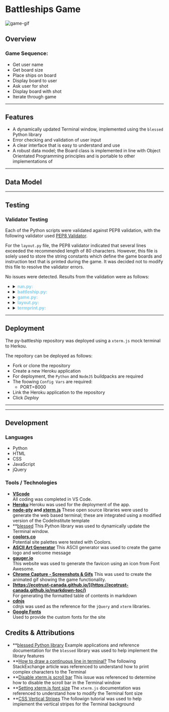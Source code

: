 # Battleships Game
![game-gif](/docs/images/game-demo.gif)

## Overview



### Game Sequence:
- Get user name
- Get board size
- Place ships on board
- Display board to user
- Ask user for shot
- Display board with shot
- Iterate through game

___



## Features

- A dynamically updated Terminal window, implemented using the `blessed` Python library
- Error checking and validation of user input
- A clear interface that is easy to understand and use
- A robust data model; the Board class is implemented in line with Object Orientated Programming principles and is portable to other implementations of 
___

## Data Model

___

## Testing


### Validator Testing 

Each of the Python scripts were validated against PEP8 validation, with the following validator used [PEP8 Validator](http://pep8online.com/). 

For the `layout.py` file, the PEP8 validator indicated that several lines exceeded the recommended length of 80 characters. However, this file is solely used to store the string constants which define the game boards and instruction text that is printed during the game. It was decided not to modify this file to resolve the validator errors. 

No issues were detected. Results from the validation were as follows:

- <details>
  <summary><strong style="color:skyblue">run.py:</strong></summary>
  <img src="./docs/images/pep8-run.png" alt="pep8-run-png"/>
  </details>
- <details>
  <summary><strong style="color:skyblue">battleship.py:</strong></summary>
  <img src="./docs/images/pep8-battleship.png" alt="pep8-battleship-image"/>
  </details>
- <details>
  <summary><strong style="color:skyblue">game.py:</strong></summary>
  <img src="./docs/images/pep8-game.png" alt="pep8-game-image"/>
  </details>
- <details>
  <summary><strong style="color:skyblue">layout.py:</strong></summary>
  <img src="./docs/images/pep8-layout.png" alt="pep8-layout-png"/>
  </details>
- <details>
  <summary><strong style="color:skyblue">termprint.py:</strong></summary>
  <img src="./docs/images/pep8-termprint.png" alt="pep8-termprint-png"/>
  </details>


___

## Deployment

The py-battleship repository was deployed using a `xterm.js` mock terminal to Herkou. 

The repoitory can be deployed as follows:
- Fork or clone the repository
- Create a new Heroku application
- For deployment, the `Python` and `NodeJS` buildpacks are required
- The foowing `Config Vars` are required:
    - PORT=8000
- Link the Heroku application to the repository
- Click *Deploy*

___


___

## Development

### Languages
- Python
- HTML
- CSS
- JavaScript
- jQuery

### Tools / Technologies

- **[VScode](https://code.visualstudio.com/)**  
All coding was completed in VS Code.
- **[Heroku](http://heroku.com/)**
Heroku was used for the deployment of the app.
- **[node-pty](https://github.com/microsoft/node-pty) and [xterm.js](https://github.com/xtermjs/xterm.js)**
These open source libraries were used to generate the web based terminal; these are integrated using a modified version of the CodeInstitute template
- **[blessed](https://github.com/jquast/blessed)
This Python library was used to dynamically update the Terminal window.
- **[coolors.co](https://coolors.co/)**  
Potential site palettes were tested with Coolors.  
- **[ASCII Art Generator](http://patorjk.com/software/taag/#p=display&f=ANSI%20Shadow&t=Battleships)**
This ASCII generator was used to create the game logo and welcome message
- **[gauger.io](https://gauger.io/fonticon/)**  
This website was used to generate the favicon using an icon from Font Awesome.
- **[Chrome Capture - Screenshots & Gifs](https://chrome.google.com/webstore/detail/chrome-capture-screenshot/ggaabchcecdbomdcnbahdfddfikjmphe)**
This was used to create the animated gif showing the game functionality.
- **[https://ecotrust-canada.github.io/](https://ecotrust-canada.github.io/markdown-toc/)**  
For generating the formatted table of contents in markdown
- **[cdnjs](https://cdnjs.com/libraries/jquery)**  
cdnjs was used as the reference for the `jQuery` and `xterm` libraries.
- **[Google Fonts](https://fonts.google.com/)**  
Used to provide the custom fonts for the site



## Credits & Attributions

- **[blessed Python library](https://github.com/jquast/blessed)
Example applications and reference documentation for the `blessed` library was used to help implement the library features 
- **[How to draw a continuous line in terminal?](https://unix.stackexchange.com/questions/559708/how-to-draw-a-continuous-line-in-terminal)
The following StackExchange article was referenced to understand how to print complex characters to the Terminal
- **[Disable xterm.js scroll bar](https://github.com/xtermjs/xterm.js/issues/3074)
This issue was referenced to determine how to disable the scroll bar in the Terminal window
- **[Setting xterm.js font size](https://github.com/xtermjs/xterm.js/blob/4.14.1/typings/xterm.d.ts#L1031)
The `xterm.js` documentation was referenced to understand how to modify the Terminal font size
- **[CSS Vertical Stripes](https://css-tricks.com/stripes-css/)
The followign tutorial was used to help implement the vertical stripes for the Terminal background

